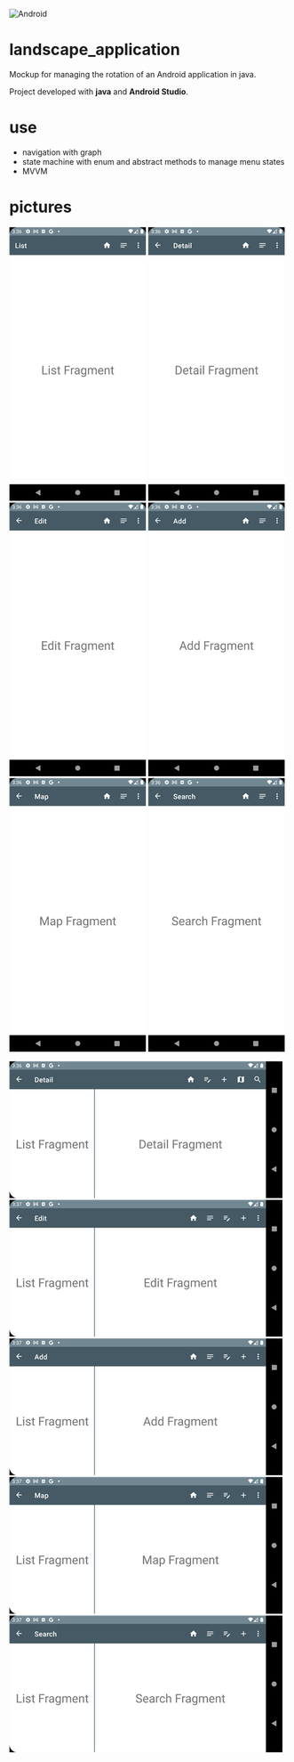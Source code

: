![Android](https://img.shields.io/badge/Android-Studio-blue)
# landscape_application
Mockup for managing the rotation of an Android application in java. 

Project developed with __java__ and __Android Studio__.

# use
- navigation with graph
- state machine with enum and abstract methods to manage menu states
- MVVM

# pictures
![portrait 1](/assets/images/P1.png)
![portrait 2](/assets/images/P2.png)
![portrait 3](/assets/images/P3.png)
![portrait 4](/assets/images/P4.png)
![portrait 5](/assets/images/P5.png)
![portrait 6](/assets/images/P6.png)

![landscape 1](/assets/images/L1.png)
![landscape 2](/assets/images/L2.png)
![landscape 3](/assets/images/L3.png)
![landscape 4](/assets/images/L4.png)
![landscape 5](/assets/images/L5.png)



